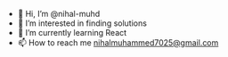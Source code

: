 - 👋 Hi, I’m @nihal-muhd
- 👀 I’m interested in finding solutions
- 🌱 I’m currently learning React
- 📫 How to reach me nihalmuhammed7025@gmail.com


